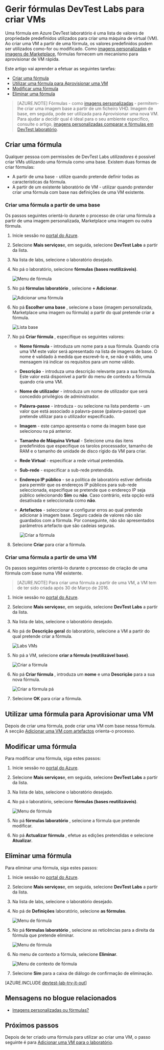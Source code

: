 <properties
    pageTitle="Gerir as fórmulas em Azure DevTest laboratório para criar VMs | Microsoft Azure"
    description="Saiba como criar, atualizar e remova Azure DevTest Labs fórmulas e utilizá-los para criar novos VMs."
    services="devtest-lab,virtual-machines"
    documentationCenter="na"
    authors="tomarcher"
    manager="douge"
    editor=""/>

<tags
    ms.service="devtest-lab"
    ms.workload="na"
    ms.tgt_pltfrm="na"
    ms.devlang="na"
    ms.topic="article"
    ms.date="08/30/2016"
    ms.author="tarcher"/>

# <a name="manage-devtest-labs-formulas-to-create-vms"></a>Gerir fórmulas DevTest Labs para criar VMs

Uma fórmula em Azure DevTest laboratório é uma lista de valores de propriedade predefinidos utilizados para criar uma máquina de virtual (VM). Ao criar uma VM a partir de uma fórmula, os valores predefinidos podem ser utilizados como-for ou modificado. Como [imagens personalizadas](./devtest-lab-create-template.md) e [imagens de Marketplace](./devtest-lab-configure-marketplace-images.md), fórmulas fornecem um mecanismo para aprovisionar de VM rápida.  

Este artigo vai aprender a efetuar as seguintes tarefas:

- [Criar uma fórmula](#create-a-formula)
- [Utilizar uma fórmula para Aprovisionar uma VM](#use-a-formula-to-provision-a-vm)
- [Modificar uma fórmula](#modify-a-formula)
- [Eliminar uma fórmula](#delete-a-formula)

> [AZURE.NOTE] Fórmulas - como [imagens personalizadas](./devtest-lab-create-template.md) - permitem-lhe criar uma imagem base a partir de um ficheiro VHD. Imagem de base, em seguida, pode ser utilizada para Aprovisionar uma nova VM. Para ajudar a decidir qual é ideal para o seu ambiente específico, consulte o artigo, [imagens personalizadas comparar e fórmulas em DevTest laboratório](./devtest-lab-comparing-vm-base-image-types.md).

## <a name="create-a-formula"></a>Criar uma fórmula
Qualquer pessoa com permissões de DevTest Labs *utilizadores* é possível criar VMs utilizando uma fórmula como uma base. Existem duas formas de criar fórmulas: 

- A partir de uma base - utilize quando pretende definir todas as características da fórmula.
- A partir de um existente laboratório de VM - utilizar quando pretender criar uma fórmula com base nas definições de uma VM existente.

### <a name="create-a-formula-from-a-base"></a>Criar uma fórmula a partir de uma base
Os passos seguintes orientá-lo durante o processo de criar uma fórmula a partir de uma imagem personalizada, Marketplace uma imagem ou outra fórmula.

1. Inicie sessão no [portal do Azure](http://go.microsoft.com/fwlink/p/?LinkID=525040).

1. Selecione **Mais serviços**e, em seguida, selecione **DevTest Labs** a partir da lista.

1. Na lista de labs, selecione o laboratório desejado.  

1. No pá o laboratório, selecione **fórmulas (bases reutilizáveis)**.

    ![Menu de fórmula](./media/devtest-lab-manage-formulas/lab-settings-formulas.png)

1. No pá **fórmulas laboratório** , selecione **+ Adicionar**.

    ![Adicionar uma fórmula](./media/devtest-lab-manage-formulas/add-formula.png)

1. No pá **Escolher uma base** , selecione a base (imagem personalizada, Marketplace uma imagem ou fórmula) a partir do qual pretende criar a fórmula.

    ![Lista base](./media/devtest-lab-manage-formulas/base-list.png)

1. No pá **Criar fórmula** , especifique os seguintes valores:

    - **Nome fórmula** - introduza um nome para a sua fórmula. Quando cria uma VM este valor será apresentado na lista de imagens de base. O nome é validado à medida que escrevê-lo e, se não é válido, uma mensagem irá indicar os requisitos para um nome válido.
    - **Descrição** - introduza uma descrição relevante para a sua fórmula. Este valor está disponível a partir do menu de contexto a fórmula quando cria uma VM.
    - **Nome de utilizador** - introduza um nome de utilizador que será concedido privilégios de administrador.
    - **Palavra-passe** - introduza - ou selecione na lista pendente - um valor que está associado a palavra-passe (palavra-passe) que pretende utilizar para o utilizador especificado.  
    - **Imagem** - este campo apresenta o nome da imagem base que selecionou na pá anterior. 
    - **Tamanho de Máquina Virtual** - Selecione uma das itens predefinidos que especifique os tarolos processador, tamanho de RAM e o tamanho de unidade de disco rígido da VM para criar.
    - **Rede Virtual** - especificar a rede virtual pretendida.
    - **Sub-rede** - especificar a sub-rede pretendida.
    - **Endereço IP público** - se a política de laboratório estiver definida para permitir que os endereços IP públicos para sub-rede seleccionada, especifique se pretende que o endereço IP seja público selecionando **Sim** ou **não**. Caso contrário, esta opção está desativada e seleccionada como **não**.
    - **Artefactos** - seleccionar e configurar erros ao qual pretende adicionar à imagem base. Seguro cadeia de valores não são guardados com a fórmula. Por conseguinte, não são apresentados parâmetros artefacto que são cadeias seguras. 

        ![Criar a fórmula](./media/devtest-lab-manage-formulas/create-formula.png)

1. Selecione **Criar** para criar a fórmula.

### <a name="create-a-formula-from-a-vm"></a>Criar uma fórmula a partir de uma VM
Os passos seguintes orientá-lo durante o processo de criação de uma fórmula com base numa VM existente. 

> [AZURE.NOTE] Para criar uma fórmula a partir de uma VM, a VM tem de ter sido criada após 30 de Março de 2016. 

1. Inicie sessão no [portal do Azure](http://go.microsoft.com/fwlink/p/?LinkID=525040).

1. Selecione **Mais serviços**e, em seguida, selecione **DevTest Labs** a partir da lista.

1. Na lista de labs, selecione o laboratório desejado.  

1. No pá de **Descrição geral** do laboratório, selecione a VM a partir do qual pretende criar a fórmula.

    ![Labs VMs](./media/devtest-lab-manage-formulas/my-vms.png)

1. No pá a VM, selecione **criar a fórmula (reutilizável base)**.

    ![Criar a fórmula](./media/devtest-lab-manage-formulas/create-formula-menu.png)

1. No pá **Criar fórmula** , introduza um **nome** e uma **Descrição** para a sua nova fórmula.

    ![Criar a fórmula pá](./media/devtest-lab-manage-formulas/create-formula-blade.png)

1. Selecione **OK** para criar a fórmula.

## <a name="use-a-formula-to-provision-a-vm"></a>Utilizar uma fórmula para Aprovisionar uma VM
Depois de criar uma fórmula, pode criar uma VM com base nessa fórmula. A secção [Adicionar uma VM com artefactos](devtest-lab-add-vm-with-artifacts.md#add-a-vm-with-artifacts) orienta-o processo.

## <a name="modify-a-formula"></a>Modificar uma fórmula
Para modificar uma fórmula, siga estes passos:

1. Inicie sessão no [portal do Azure](http://go.microsoft.com/fwlink/p/?LinkID=525040).

1. Selecione **Mais serviços**e, em seguida, selecione **DevTest Labs** a partir da lista.

1. Na lista de labs, selecione o laboratório desejado.  

1. No pá o laboratório, selecione **fórmulas (bases reutilizáveis)**.

    ![Menu de fórmula](./media/devtest-lab-manage-formulas/lab-settings-formulas.png)

1. No pá **fórmulas laboratório** , selecione a fórmula que pretende modificar.

1. No pá **Actualizar fórmula** , efetue as edições pretendidas e selecione **Atualizar**.

## <a name="delete-a-formula"></a>Eliminar uma fórmula 
Para eliminar uma fórmula, siga estes passos:

1. Inicie sessão no [portal do Azure](http://go.microsoft.com/fwlink/p/?LinkID=525040).

1. Selecione **Mais serviços**e, em seguida, selecione **DevTest Labs** a partir da lista.

1. Na lista de labs, selecione o laboratório desejado.  

1. No pá de **Definições** laboratório, selecione **as fórmulas**.

    ![Menu de fórmula](./media/devtest-lab-manage-formulas/lab-settings-formulas.png)

1. No pá **fórmulas laboratório** , selecione as reticências para a direita da fórmula que pretende eliminar.

    ![Menu de fórmula](./media/devtest-lab-manage-formulas/lab-formulas-blade.png)

1. No menu de contexto a fórmula, selecione **Eliminar**.

    ![Menu de contexto de fórmula](./media/devtest-lab-manage-formulas/formula-delete-context-menu.png)

1. Selecione **Sim** para a caixa de diálogo de confirmação de eliminação.

[AZURE.INCLUDE [devtest-lab-try-it-out](../../includes/devtest-lab-try-it-out.md)]

## <a name="related-blog-posts"></a>Mensagens no blogue relacionados

- [Imagens personalizadas ou fórmulas?](https://blogs.msdn.microsoft.com/devtestlab/2016/04/06/custom-images-or-formulas/)

## <a name="next-steps"></a>Próximos passos
Depois de ter criado uma fórmula para utilizar ao criar uma VM, o passo seguinte é para [Adicionar uma VM para o laboratório](./devtest-lab-add-vm-with-artifacts.md).